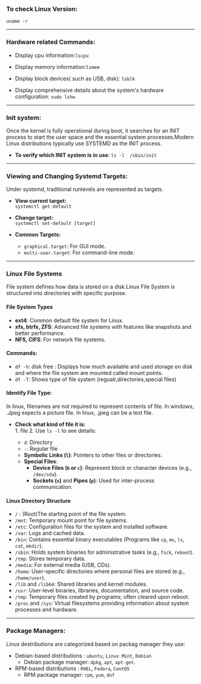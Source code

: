  ### To check Linux Version:  
   `uname -r`

 ---
 ### Hardware related Commands:  
   - Display cpu information:`lscpu`
    
   - Display memory information:`lsmem`
    
   - Display block devices( such as USB, disk):
     `lsblk`

   - Display comprehensive details about the system's hardware configuration:
     `sudo lshw`

 ---
 ### Init system:
  Once the kernel is fully operational during boot, it searches for an INIT process to start the    user space and the essential system processes.Modern Linux distributions typically use SYSTEMD as the INIT process.
  - **To verify which INIT system is in use**:
   `ls -l  /sbin/init`

 ---
 ### Viewing and Changing Systemd Targets:  
 Under systemd, traditional runlevels are represented as targets.

   - **View current target:**  
     `systemctl get-default`
    
   - **Change target:**  
      `systemctl set-default [target]`

   - **Common Targets:** 
     - `graphical.target`: For GUI mode.  
     - `multi-user.target`: For command-line mode.

 ---
 ### **Linux File Systems**
File system defines how data is stored on a disk.Linux File System is structured into directories with specific purpose.
 #### **File System Types**
 - **ext4**: Common default file system for Linux.
 - **xfs, btrfs, ZFS**: Advanced file systems with features like snapshots and better performance.
 - **NFS, CIFS**: For network file systems.

 #### Commands:
   - `df -h`: disk free : Displays how much available and used storage on disk and where the file system are mounted called mount points.
   - `df -T`: Shows type of file system (regualr,directories,special files)

 #### Identify File Type:  
  In linux, filenames are not required to represent contents of file. In windows, .Jpeg expects a picture file. In linux, .jpeg can be a text file.
   - **Check what kind of file it is:**  
    1.  file <filename>
    2.  Use `ls -l` to see details:  
     - `d`: Directory  
     - `-`: Regular file  
     - **Symbolic Links (`l`)**: Pointers to other files or directories.
     - **Special Files**:
       - **Device Files (`b` or `c`)**: Represent block or character devices (e.g., `/dev/sda`).
       - **Sockets (`s`)** and **Pipes (`p`)**: Used for inter-process communication.

 #### **Linux Directory Structure**
   - `/`   : (Root)The starting point of the file system.
   - `/mnt`: Temporary mount point for file systems.  
   - `/etc`: Configuration files for the system and installed software.
   - `/var`: Logs and cached data.
   - `/bin`: Contains essential binary executables (Programs like `cp`, `mv`, `ls`, `cat`, `mkdir`).
   - `/sbin`: Holds system binaries for administrative tasks (e.g., `fsck`, `reboot`).
   - `/tmp`: Stores temporary data.  
   - `/media`: For external media (USB, CDs).  
   - `/home`: User-specific directories where personal files are stored (e.g., `/home/user`).
   - `/lib` and `/lib64`: Shared libraries and kernel modules.
   - `/usr`: User-level binaries, libraries, documentation, and source code.
   - `/tmp`: Temporary files created by programs; often cleared upon reboot.
   - `/proc` and `/sys`: Virtual filesystems providing information about system processes and hardware.

---

 ### **Package Managers**: 
  Linux destributions are categorized based on packag manager they use:
   - Debian-based distributions :  `ubuntu`, `Linux Mint`, `Debian`
     - Debian package manager: `dpkg`, `apt`, `apt-get`.  
   - RPM-based distributions :  `RHEL`, `Fedora`, `CentOS`
     - RPM package manager:  `rpm`, `yum`, `dnf`
 